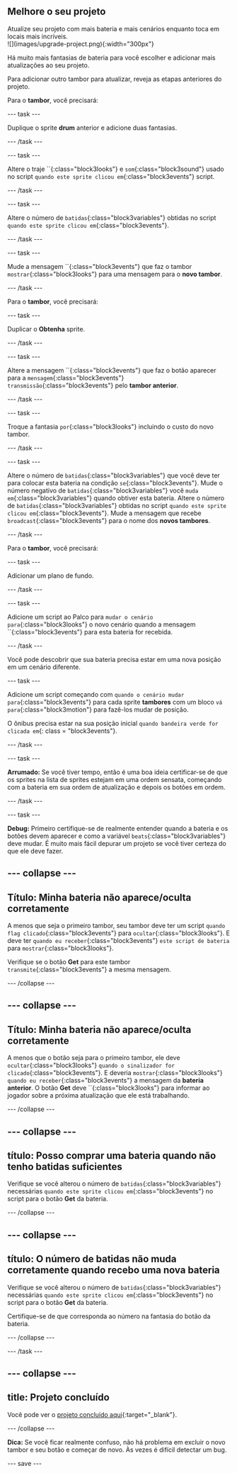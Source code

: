 ## Melhore o seu projeto

<div style="display: flex; flex-wrap: wrap">
<div style="flex-basis: 200px; flex-grow: 1; margin-right: 15px;">
Atualize seu projeto com mais bateria e mais cenários enquanto toca em locais mais incríveis. 
</div>
<div>
![](images/upgrade-project.png){:width="300px"}
</div>
</div>

Há muito mais fantasias de bateria para você escolher e adicionar mais atualizações ao seu projeto.

Para adicionar outro tambor para atualizar, reveja as etapas anteriores do projeto.

Para o **tambor**, você precisará:

--- task ---

Duplique o sprite **drum** anterior e adicione duas fantasias.

--- /task ---

--- task ---

Altere o traje ``{:class="block3looks"} e `som`{:class="block3sound"} usado no script `quando este sprite clicou em`{:class="block3events"} script.

--- /task ---

--- task ---

Altere o número de `batidas`{:class="block3variables"} obtidas no script `quando este sprite clicou em`{:class="block3events"}.

--- /task ---

--- task ---

Mude a mensagem ``{:class="block3events"} que faz o tambor `mostrar`{:class="block3looks"} para uma mensagem para o **novo tambor**.

--- /task ---

Para o **tambor**, você precisará:

--- task ---

Duplicar o **Obtenha** sprite.

--- /task ---

--- task ---

Altere a mensagem ``{:class="block3events"} que faz o botão aparecer para a `mensagem`{:class="block3events"} `transmissão`{:class="block3events"} pelo **tambor anterior**.

--- /task ---

--- task ---

Troque a fantasia `por`{:class="block3looks"} incluindo o custo do novo tambor.

--- /task ---

--- task ---

Altere o número de `batidas`{:class="block3variables"} que você deve ter para colocar esta bateria na condição `se`{:class="block3events"}. Mude o número negativo de `batidas`{:class="block3variables"} você `muda em`{:class="block3variables"} quando obtiver esta bateria. Altere o número de `batidas`{:class="block3variables"} obtidas no script `quando este sprite clicou em`{:class="block3events"}. Mude a mensagem que recebe `broadcast`{:class="block3events"} para o nome dos **novos tambores**.

--- /task ---

Para o **tambor**, você precisará:

--- task ---

Adicionar um plano de fundo.

--- /task ---

--- task ---

Adicione um script ao Palco para `mudar o cenário para`{:class="block3looks"} o novo cenário quando a mensagem ``{:class="block3events"} para esta bateria for recebida.

--- /task ---

Você pode descobrir que sua bateria precisa estar em uma nova posição em um cenário diferente.

--- task ---

Adicione um script começando com `quando o cenário mudar para`{:class="block3events"} para cada sprite **tambores** com um bloco `vá para`{:class="block3motion"} para fazê-los mudar de posição.

O ônibus precisa estar na sua posição inicial `quando bandeira verde for clicada em`{: class = "block3events"}.

--- /task ---

--- task ---

**Arrumado:** Se você tiver tempo, então é uma boa ideia certificar-se de que os sprites na lista de sprites estejam em uma ordem sensata, começando com a bateria em sua ordem de atualização e depois os botões em ordem.

--- /task ---

--- task ---

**Debug:** Primeiro certifique-se de realmente entender quando a bateria e os botões devem aparecer e como a variável `beats`{:class="block3variables"} deve mudar. É muito mais fácil depurar um projeto se você tiver certeza do que ele deve fazer.

--- collapse ---
---
Título: Minha bateria não aparece/oculta corretamente
---

A menos que seja o primeiro tambor, seu tambor deve ter um script `quando flag clicado`{:class="block3events"} para `ocultar`{:class="block3looks"}. E deve ter `quando eu receber`{:class="block3events"} `este script de bateria` para `mostrar`{:class="block3looks"}.

Verifique se o botão **Get** para este tambor `transmite`{:class="block3events"} a mesma mensagem.


--- /collapse ---

--- collapse ---
---
Título: Minha bateria não aparece/oculta corretamente
---

A menos que o botão seja para o primeiro tambor, ele deve `ocultar`{:class="block3looks"} `quando o sinalizador for clicado`{:class="block3events"}. E deveria `mostrar`{:class="block3looks"} `quando eu receber`{:class="block3events"} a mensagem da **bateria anterior**. O botão **Get** deve ``{:class="block3looks"} para informar ao jogador sobre a próxima atualização que ele está trabalhando.

--- /collapse ---

--- collapse ---
---
título: Posso comprar uma bateria quando não tenho batidas suficientes
---

Verifique se você alterou o número de `batidas`{:class="block3variables"} necessárias `quando este sprite clicou em`{:class="block3events"} no script para o botão **Get** da bateria.

--- /collapse ---

--- collapse ---
---
título: O número de batidas não muda corretamente quando recebo uma nova bateria
---

Verifique se você alterou o número de `batidas`{:class="block3variables"} necessárias `quando este sprite clicou em`{:class="block3events"} no script para o botão **Get** da bateria.

Certifique-se de que corresponda ao número na fantasia do botão da bateria.

--- /collapse ---

--- /task ---

--- collapse ---
---
title: Projeto concluído
---

Você pode ver o [projeto concluído aqui](https://scratch.mit.edu/projects/522323676/){:target="_blank"}.

--- /collapse ---

**Dica:** Se você ficar realmente confuso, não há problema em excluir o novo tambor e seu botão e começar de novo. Às vezes é difícil detectar um bug.

--- save ---
